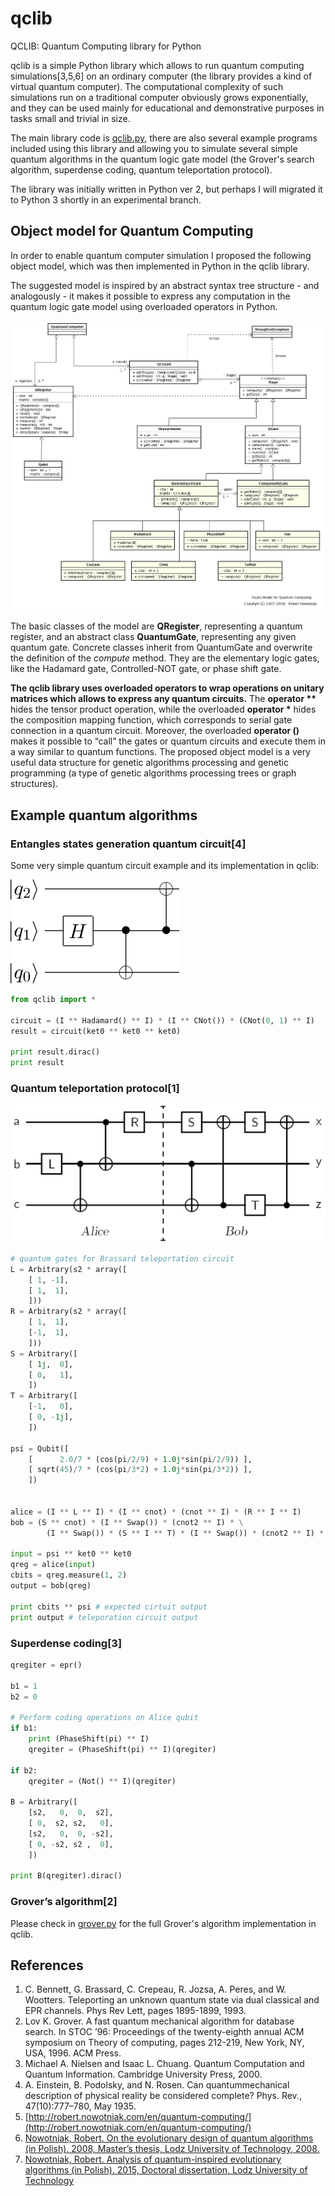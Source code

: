 qclib
=====

QCLIB: Quantum Computing library for Python

qclib is a simple Python library which allows to run quantum computing simulations[3,5,6]
on an ordinary computer (the library provides a kind of virtual quantum computer).
The computational complexity of such simulations run on a traditional computer obviously
grows exponentially, and they can be used mainly for educational and demonstrative purposes in
tasks small and trivial in size.

The main library code is [qclib.py](qclib.py), there are also several example
programs included using this library and allowing you to simulate several simple
quantum algorithms in the quantum logic gate model (the Grover's search
algorithm, superdense coding, quantum teleportation protocol).

The library was initially written in Python ver 2, but perhaps I will migrated it
to Python 3 shortly in an experimental branch.

## Object model for Quantum Computing

In order to enable quantum computer simulation I proposed the following object model, which was then implemented in Python in the qclib library.

The suggested model is inspired by an abstract syntax tree structure -
and analogously - it makes it possible to express any computation in the quantum
logic gate model using overloaded operators in Python.

![Object model for Quantum Computing](img/qc-diagram.png)

The basic classes of the model are **QRegister**, representing a quantum register, and an
abstract class **QuantumGate**, representing any given quantum gate. Concrete
classes inherit from QuantumGate and overwrite the definition of the *compute*
method. They are the elementary logic gates, like the Hadamard gate,
Controlled-NOT gate, or phase shift gate.

**The qclib library uses overloaded operators to wrap operations on unitary matrices which allows to express any quantum circuits.**
The **operator &ast;&ast;** hides the tensor product operation, while the overloaded
**operator &ast;** hides the composition mapping function, which corresponds to
serial gate connection in a quantum circuit. Moreover, the overloaded
**operator ()** makes it possible to “call” the gates or quantum circuits and
execute them in a way similar to quantum functions. The proposed object
model is a very useful data structure for genetic algorithms processing and
genetic programming (a type of genetic algorithms processing trees or graph
structures).

## Example quantum algorithms

### Entangles states generation quantum circuit[4]

Some very simple quantum circuit example and its implementation in qclib:

![Entangled states generation](img/ent3.png)

```python
from qclib import *

circuit = (I ** Hadamard() ** I) * (I ** CNot()) * (CNot(0, 1) ** I)
result = circuit(ket0 ** ket0 ** ket0)

print result.dirac()
print result
```

### Quantum teleportation protocol[1]

![Quantum teleportation protocol](img/telecirc.png)

```python
# quantum gates for Brassard teleportation circuit
L = Arbitrary(s2 * array([
    [ 1, -1],
    [ 1,  1],
    ]))
R = Arbitrary(s2 * array([
    [ 1,  1],
    [-1,  1],
    ]))
S = Arbitrary([
    [ 1j,  0],
    [ 0,   1],
    ])
T = Arbitrary([
    [-1,   0],
    [ 0, -1j],
    ])

psi = Qubit([
    [      2.0/7 * (cos(pi/2/9) + 1.0j*sin(pi/2/9)) ],
    [ sqrt(45)/7 * (cos(pi/3*2) + 1.0j*sin(pi/3*2)) ],
    ])


alice = (I ** L ** I) * (I ** cnot) * (cnot ** I) * (R ** I ** I)
bob = (S ** cnot) * (I ** Swap()) * (cnot2 ** I) * \
        (I ** Swap()) * (S ** I ** T) * (I ** Swap()) * (cnot2 ** I) * (I ** Swap())

input = psi ** ket0 ** ket0
qreg = alice(input)
cbits = qreg.measure(1, 2)
output = bob(qreg)

print cbits ** psi # expected cirtuit output
print output # teleporation circuit output
```

### Superdense coding[3]

```python
qregiter = epr()

b1 = 1
b2 = 0

# Perform coding operations on Alice qubit
if b1:
    print (PhaseShift(pi) ** I)
    qregiter = (PhaseShift(pi) ** I)(qregiter)

if b2:
    qregiter = (Not() ** I)(qregiter)

B = Arbitrary([
    [s2,   0,  0,  s2],
    [ 0,  s2, s2,   0],
    [s2,   0,  0, -s2],
    [ 0, -s2, s2 ,  0],
    ])

print B(qregiter).dirac()
```

### Grover’s algorithm[2]

Please check in [grover.py](grover.py) for the full Grover's algorithm implementation in qclib.


## References

1. C. Bennett, G. Brassard, C. Crepeau, R. Jozsa, A. Peres, and W. Wootters. Teleporting an unknown quantum state via dual classical and EPR channels. Phys Rev Lett, pages 1895-1899, 1993. 
1. Lov K. Grover. A fast quantum mechanical algorithm for database search. In STOC ’96: Proceedings of the twenty-eighth annual ACM symposium on Theory of computing, pages 212-219, New York, NY, USA, 1996. ACM Press. 
1. Michael A. Nielsen and Isaac L. Chuang. Quantum Computation and Quantum Information. Cambridge University Press, 2000. 
1. A. Einstein, B. Podolsky, and N. Rosen. Can quantummechanical description of physical reality be considered complete? Phys. Rev., 47(10):777–780, May 1935.
1. [http://robert.nowotniak.com/en/quantum-computing/](http://robert.nowotniak.com/en/quantum-computing/)
1. [Nowotniak, Robert. On the evolutionary design of quantum algorithms (in Polish). 2008, Master’s thesis, Lodz University of Technology, 2008.](http://robert.nowotniak.com/files/rnowotniak-msc.pdf)
1. [Nowotniak, Robert. Analysis of quantum-inspired evolutionary algorithms (in Polish). 2015, Doctoral dissertation, Lodz University of Technology](http://robert.nowotniak.com/files/rnowotniak-phd.pdf)
